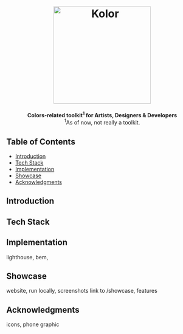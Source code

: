 <h1 align="center">
  <a href="https://kolor-dev.vercel.app/" target="_blank">
    <!-- Kolor -->
    <img alt="Kolor" title="Kolor" src="/showcase/assets/kolor_dev_logo.svg"width="256">
  </a>
</h1>

<!-- <p align="center">
  <a href="https://kolor-dev.vercel.app/">
    <img alt="Kolor" title="Kolor" src="/showcase/assets/kolor_logo_cube_4.svg"width="256">
  </a>
</p> -->

<center>
  <b>Colors-related toolkit<sup>1</sup> for Artists, Designers & Developers</b>
  <br />
  <span><sup>1</sup>As of now, not really a toolkit.</span>
</center>

## Table of Contents <!-- omit in toc -->

- [Introduction](#introduction)
- [Tech Stack](#tech-stack)
- [Implementation](#implementation)
- [Showcase](#showcase)
- [Acknowledgments](#acknowledgments)

## Introduction

## Tech Stack

## Implementation

lighthouse, bem,

## Showcase

website, run locally, screenshots link to /showcase, features

## Acknowledgments

icons, phone graphic
